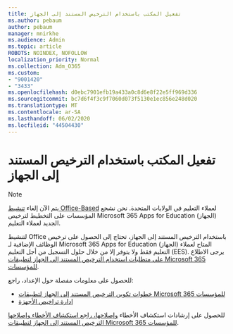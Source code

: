 ```yaml
---
title: تفعيل المكتب باستخدام الترخيص المستند إلى الجهاز
ms.author: pebaum
author: pebaum
manager: mnirkhe
ms.audience: Admin
ms.topic: article
ROBOTS: NOINDEX, NOFOLLOW
localization_priority: Normal
ms.collection: Adm_O365
ms.custom:
- "9001420"
- "3433"
ms.openlocfilehash: d0ebc7901efb19a433a0c8d6e8f22e5ff969d336
ms.sourcegitcommit: bc7d6f4f3c9f7060d073f5130e1ec856e248d020
ms.translationtype: MT
ms.contentlocale: ar-SA
ms.lasthandoff: 06/02/2020
ms.locfileid: "44504430"
---
```

# <a name="activating-office-using-device-based-licensing"></a>تفعيل المكتب باستخدام الترخيص المستند إلى الجهاز

> [!NOTE]
> يتم الآن إلغاء [تنشيط Office-Based](https://aka.ms/officedba) لعملاء التعليم في الولايات المتحدة. نحن نشجع المؤسسات على التخطيط لترخيص Microsoft 365 Apps for Education (الجهاز) الجديد لعملاء التعليم.

لتنشيط Office باستخدام الترخيص المستند إلى الجهاز، تحتاج إلى الحصول على ترخيص الوظائف الإضافية لـ Microsoft 365 Apps for Education (الجهاز) المتاح لعملاء التعليم فقط ولا يتوفر إلا من خلال حلول التسجيل من أجل التعليم (EES). يرجى الاطلاع [على متطلبات استخدام الترخيص المستند إلى الجهاز لتطبيقات Microsoft 365 للمؤسسات](https://docs.microsoft.com/deployoffice/device-based-licensing#requirements-for-using-device-based-licensing-for-microsoft-365-apps-for-enterprise).


للحصول على معلومات مفصلة حول الإعداد، راجع:

- [خطوات تكوين الترخيص المستند إلى الجهاز لتطبيقات Microsoft 365 للمؤسسات](https://docs.microsoft.com/deployoffice/device-based-licensing#steps-to-configure-device-based-licensing-for-microsoft-365-apps-for-enterprise)
- [إدارة تراخيص الأجهزة](https://docs.microsoft.com/microsoft-365/admin/misc/manage-licenses-for-devices)

للحصول على إرشادات استكشاف الأخطاء [وإصلاحها، راجع استكشاف الأخطاء وإصلاحها الترخيص المستند إلى الجهاز لتطبيقات Microsoft 365 للمؤسسات](https://docs.microsoft.com/deployoffice/device-based-licensing#troubleshoot-device-based-licensing-for-microsoft-365-apps-for-enterprise).
